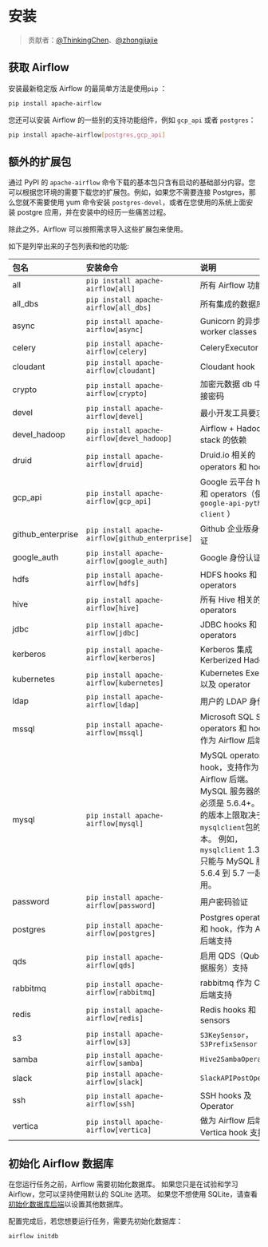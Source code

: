 # 安装

> 贡献者：[@ThinkingChen](https://github.com/cdmikechen)、[@zhongjiajie](https://github.com/zhongjiajie)

## 获取 Airflow

安装最新稳定版 Airflow 的最简单方法是使用`pip` ：

```bash
pip install apache-airflow
```

您还可以安装 Airflow 的一些别的支持功能组件，例如 `gcp_api` 或者 `postgres`：

```bash
pip install apache-airflow[postgres,gcp_api]
```

## 额外的扩展包

通过 PyPI 的 `apache-airflow` 命令下载的基本包只含有启动的基础部分内容。您可以根据您环境的需要下载您的扩展包。例如，如果您不需要连接 Postgres，那么您就不需要使用 yum 命令安装 `postgres-devel`，或者在您使用的系统上面安装 postgre 应用，并在安装中的经历一些痛苦过程。

除此之外，Airflow 可以按照需求导入这些扩展包来使用。

如下是列举出来的子包列表和他的功能:

| 包名 | 安装命令 | 说明 |
| :------| :------ | :------ |
| all | `pip install apache-airflow[all]` | 所有 Airflow 功能 |
| all_dbs | `pip install apache-airflow[all_dbs]` | 所有集成的数据库 |
| async | `pip install apache-airflow[async]` | Gunicorn 的异步 worker classes |
| celery | `pip install apache-airflow[celery]` | CeleryExecutor |
| cloudant | `pip install apache-airflow[cloudant]` | Cloudant hook  |
| crypto | `pip install apache-airflow[crypto]` | 加密元数据 db 中的连接密码 |
| devel | `pip install apache-airflow[devel]` | 最小开发工具要求 |
| devel_hadoop | `pip install apache-airflow[devel_hadoop]` | Airflow + Hadoop stack 的依赖 |
| druid | `pip install apache-airflow[druid]` | Druid.io 相关的 operators 和 hooks |
| gcp_api | `pip install apache-airflow[gcp_api]` | Google 云平台 hooks 和 operators（使用`google-api-python-client` ） |
| github_enterprise | `pip install apache-airflow[github_enterprise]` | Github 企业版身份认证 |
| google_auth | `pip install apache-airflow[google_auth]` | Google 身份认证 |
| hdfs | `pip install apache-airflow[hdfs]` | HDFS hooks 和 operators |
| hive | `pip install apache-airflow[hive]` | 所有 Hive 相关的 operators |
| jdbc | `pip install apache-airflow[jdbc]` | JDBC hooks 和 operators |
| kerberos | `pip install apache-airflow[kerberos]` | Kerberos 集成 Kerberized Hadoop |
| kubernetes | `pip install apache-airflow[kubernetes]` | Kubernetes Executor 以及 operator |
| ldap | `pip install apache-airflow[ldap]` | 用户的 LDAP 身份验证 |
| mssql | `pip install apache-airflow[mssql]` | Microsoft SQL Server operators 和 hook，作为 Airflow 后端支持 |
| mysql | `pip install apache-airflow[mysql]` | MySQL operators 和 hook，支持作为 Airflow 后端。 MySQL 服务器的版本必须是 5.6.4+。 确切的版本上限取决于`mysqlclient`包的版本。 例如， `mysqlclient` 1.3.12 只能与 MySQL 服务器 5.6.4 到 5.7 一起使用。 |
| password | `pip install apache-airflow[password]` | 用户密码验证 |
| postgres | `pip install apache-airflow[postgres]` | Postgres operators 和 hook，作为 Airflow 后端支持 |
| qds | `pip install apache-airflow[qds]` | 启用 QDS（Qubole 数据服务）支持 |
| rabbitmq | `pip install apache-airflow[rabbitmq]` | rabbitmq 作为 Celery 后端支持 |
| redis | `pip install apache-airflow[redis]` | Redis hooks 和 sensors |
| s3 | `pip install apache-airflow[s3]` | `S3KeySensor`，`S3PrefixSensor` |
| samba | `pip install apache-airflow[samba]` | `Hive2SambaOperator` |
| slack | `pip install apache-airflow[slack]` | `SlackAPIPostOperator` |
| ssh | `pip install apache-airflow[ssh]` | SSH hooks 及 Operator |
| vertica | `pip install apache-airflow[vertica]` | 做为 Airflow 后端的 Vertica hook 支持 |

## 初始化 Airflow 数据库

在您运行任务之前，Airflow 需要初始化数据库。 如果您只是在试验和学习 Airflow，您可以坚持使用默认的 SQLite 选项。 如果您不想使用 SQLite，请查看[初始化数据库后端](zh/8.md)以设置其他数据库。

配置完成后，若您想要运行任务，需要先初始化数据库：

```bash
airflow initdb
```
